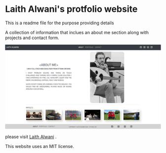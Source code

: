 # Laith Alwani's protfolio website

This is a readme file for the purpose providing details

A collection of information that inclues an about me section along with projects and contact form.

![](assets/images/index.png)


please visit [Laith Alwani](https://laithalwani.github.io/portfolio/) .

This website uses an MIT license.
